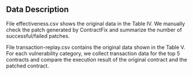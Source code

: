 ## Data Description

File effectiveness.csv shows the original data in the Table IV. We manually check the
patch generated by ContractFix and summarize the number of 
successful/failed patches.

File transaction-replay.csv contains the original data shown in 
the Table V. For each vulnerability category, we collect transaction data
for the top 5 contracts and compare the execution result of the
original contract and the patched contract.

